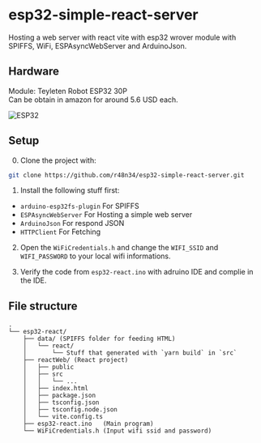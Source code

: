 # esp32-simple-react-server

Hosting a web server with react vite with esp32 wrover module with SPIFFS, WiFi, ESPAsyncWebServer and ArduinoJson.

## Hardware

Module: Teyleten Robot ESP32 30P  
Can be obtain in amazon for around 5.6 USD each.

![ESP32](https://m.media-amazon.com/images/I/71T9th3I59L._AC_SL1500_.jpg)

## Setup

0. Clone the project with:
```bash
git clone https://github.com/r48n34/esp32-simple-react-server.git
```

1. Install the following stuff first:
- `arduino-esp32fs-plugin` For SPIFFS
- `ESPAsyncWebServer` For Hosting a simple web server
- `ArduinoJson` For respond JSON
- `HTTPClient` For Fetching

2. Open the `WiFiCredentials.h` and change the `WIFI_SSID` and `WIFI_PASSWORD` to your local wifi informations.  

3. Verify the code from `esp32-react.ino` with adruino IDE and complie in the IDE.

## File structure
```
.
└── esp32-react/
    ├── data/ (SPIFFS folder for feeding HTML)
    │   └── react/
    │       └── Stuff that generated with `yarn build` in `src`
    ├── reactWeb/ (React project)
    │   ├── public
    │   ├── src
    │   │   └── ...
    │   ├── index.html
    │   ├── package.json
    │   ├── tsconfig.json
    │   ├── tsconfig.node.json
    │   └── vite.config.ts
    ├── esp32-react.ino   (Main program)
    └── WiFiCredentials.h (Input wifi ssid and password)
```
